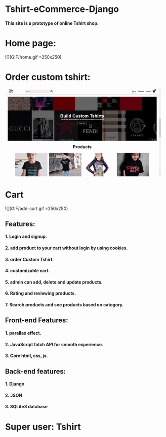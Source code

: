 # Tshirt-eCommerce-Django
#### This site is a prototype of online Tshirt shop. 
# Home page:
![](GIF/home.gif =250x250)
# Order custom tshirt:
![](GIF/custom-tshirt.gif)
# Cart
![](GIF/add-cart.gif =250x250)
## Features:
#### 1. Login and signup.
#### 2. add product to your cart without login by using cookies.
#### 3. order Custom Tshirt.
#### 4. customizable cart.
#### 5. admin can add, delete and update products.
#### 6. Rating and reviewing products.
#### 7. Search products and see products based on category.

## Front-end Features:
#### 1. parallax effect.
#### 2. JavaScript fatch API for smooth experience.
#### 3. Core html, css, js.

## Back-end features:
#### 1. Django
#### 2. JSON
#### 3. SQLite3 database

# Super user: Tshirt
